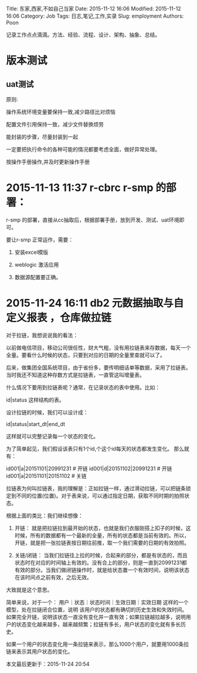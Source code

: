 Title: 东家,西家,不如自己当家
Date: 2015-11-12 16:06
Modified: 2015-11-12 16:06
Category: Job
Tags: 日志,笔记,工作,实录
Slug: employment
Authors: Poon

<!-- ^ -->

记录工作点点滴滴。方法、经验、流程、设计、架构、抽象、总结。

<!-- $ -->
# 版本测试

## uat测试

原则:

操作系统环境变量要保持一致,减少路径比对烦恼

配置文件引用保持一致，减少文件替换烦劳

能封装的步骤，尽量封装到一起

一定要把执行命令的各种可能的情况都要考虑全面，做好异常处理。

按操作手册操作,并及时更新操作手册


# 2015-11-13 11:37 r-cbrc r-smp 的部署：

r-smp 的部署，直接从cc抽取后，根据部署手册，放到开发、测试、uat环境即可。

要让r-smp 正常运作，需要：

1. 安装excel模版

2. weblogic 激活应用

3. 数据源配置要正确。


# 2015-11-24 16:11 db2 元数据抽取与自定义报表 ，仓库做拉链 

对于拉链，我想说说我的看法：

以前做电信项目，移动公司很任性，财大气粗，没有用拉链表来存数据，每天一个全量。要看什么时候的状态，只要到对应的日期的全量里查就可以了。

后来，做集团全国系统项目，由于省份多，要传明细话单等数据，采用了拉链表。当时我还不知道这种存数方式是拉链表，一直管这叫增量表。

什么情况下要用到拉链表呢？通常，在记录状态的表中使用。比如：

id|status 这样结构的表。

设计拉链的时候，我们可以设计成：

id|status|start_dt|end_dt

这样就可以完整记录每一个状态的变化。

为了简单起见，我们假设该表只有1个id,个这个id每天的状态都发生变化。
那么就有：

id001|a|20151101|20991231 # 开链
id001|d|20151102|20991231 # 开链
id001|a|20151101|20151102 # 关链

拉链表为何叫拉链表，我的理解是：正如拉链一样，通过滑动拉链，可以把链条锁定到不同的位置(位置)。对于表来说，可以通过指定日期，获取不同时期的拍照状态。

根据上面的类比：我们继续想像：

1. 开链： 就是把拉链拉到最开始的状态，也就是我们衣服刚搭上扣子的时候，这时候，所有的数据都有一个最新的全量，所有的状态都是当前有效的。所以，开链，就是把一张拉链表按日期往前推，取一个我们需要的日期的有效拍照。

2. 关链/闭链： 当我们拉链往上拉的时候，合起来的部分，都是有状态的，而且状态时在对应的时间轴上有效的。没有合上的部分，则是一直到20991231都有效的部分。当我们做闭链操作时，就是给状态置一个有效时间，说明该状态在该时间点之前有效，之后无效。

大致就是这个意思。

简单来说，对于一个： 用户｜状态｜状态时间｜生效日期｜实效日期 这样的一个模型，处在拉链闭合位置，说明 该用户的状态都有确切的历史生效和失效时间。如果完全开链，说明该状态一直没有变化并一直有效；如果拉链越拉越多，说明用户的状态变化越来越多，越来越频繁；拉链有多长，用户状态的变化就有多长历史。

如果一个用户的状态变化用一条拉链来表示，那么1000个用户，就要用1000条拉链来表示其用户状态的变化。










本文最后更新于：2015-11-24 20:54
